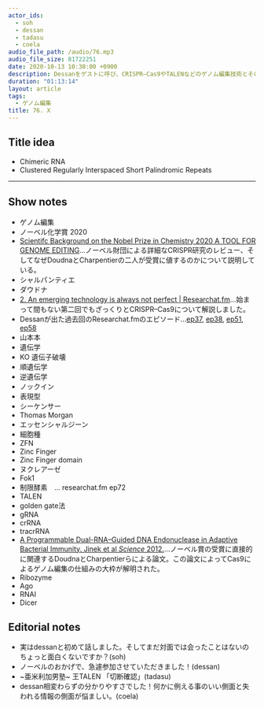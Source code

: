 ```yaml
---
actor_ids:
  - soh
  - dessan
  - tadasu
  - coela
audio_file_path: /audio/76.mp3
audio_file_size: 81722251
date: 2020-10-13 10:30:00 +0900
description: Dessanをゲストに呼び、CRISPR–Cas9やTALENなどのゲノム編集技術とその背後にある遺伝学について話しました。
duration: "01:13:14"
layout: article
tags:
  - ゲノム編集
title: 76. X
---
```

## Title idea
- Chimeric RNA
- Clustered Regularly Interspaced Short Palindromic Repeats
---

## Show notes
- ゲノム編集
- ノーベル化学賞 2020
- [Scientifc Background on the Nobel Prize in Chemistry 2020 A TOOL FOR GENOME EDITING](https://www.nobelprize.org/uploads/2020/10/advanced-chemistryprize2020.pdf)...ノーベル財団による詳細なCRISPR研究のレビュー、そしてなぜDoudnaとCharpentierの二人が受賞に値するのかについて説明している。
- シャルパンティエ
- ダウドナ
- [2. An emerging technology is always not perfect | Researchat.fm](https://researchat.fm/episode/2)...始まって間もない第二回でもざっくりとCRISPR–Cas9について解説しました。
- Dessanが出た過去回のResearchat.fmのエピソード...[ep37](https://researchat.fm/episode/37), [ep38](https://researchat.fm/episode/38), [ep51](https://researchat.fm/episode/51), [ep58](https://researchat.fm/episode/58)
- 山本本
- 遺伝学
- KO 遺伝子破壊
- 順遺伝学
- 逆遺伝学
- ノックイン
- 表現型
- シーケンサー
- Thomas Morgan
- エッセンシャルジーン
- 細胞種
- ZFN
- Zinc Finger
- Zinc Finger domain
- ヌクレアーゼ
- Fok1
- 制限酵素　... researchat.fm ep72
- TALEN
- golden gate法
- gRNA
- crRNA
- tracrRNA
- [A Programmable Dual-RNA–Guided DNA Endonuclease in Adaptive Bacterial Immunity. Jinek et al _Science_ 2012.](https://science.sciencemag.org/content/337/6096/816.long)...ノーベル賞の受賞に直接的に関連するDoudnaとCharpentierらによる論文。この論文によってCas9によるゲノム編集の仕組みの大枠が解明された。
- Ribozyme
- Ago
- RNAI
- Dicer

## Editorial notes
- 実はdessanと初めて話しました。そしてまだ対面では会ったことはないのちょっと面白くないですか？(soh)
- ノーベルのおかげで、急遽参加させていただきました！(dessan)
- \~亜米利加男塾\~ 王TALEN 「切断確認」(tadasu)
- dessan相変わらずの分かりやすさでした！何かに例える事のいい側面と失われる情報の側面が悩ましい。(coela)
